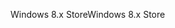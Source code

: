<span data-ttu-id="74769-101">Windows 8.x Store</span><span class="sxs-lookup"><span data-stu-id="74769-101">Windows 8.x Store</span></span>